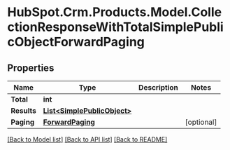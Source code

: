 # HubSpot.Crm.Products.Model.CollectionResponseWithTotalSimplePublicObjectForwardPaging

## Properties

Name | Type | Description | Notes
------------ | ------------- | ------------- | -------------
**Total** | **int** |  | 
**Results** | [**List&lt;SimplePublicObject&gt;**](SimplePublicObject.md) |  | 
**Paging** | [**ForwardPaging**](ForwardPaging.md) |  | [optional] 

[[Back to Model list]](../README.md#documentation-for-models) [[Back to API list]](../README.md#documentation-for-api-endpoints) [[Back to README]](../README.md)

